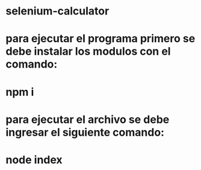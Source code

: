 # selenium-calculator

# para ejecutar el programa primero se debe instalar los modulos con el comando:
# npm i

# para ejecutar el archivo se debe ingresar el siguiente comando:
# node index
